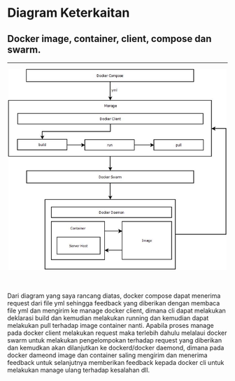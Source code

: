 # Diagram Keterkaitan 

## Docker image, container, client, compose dan swarm.

---
<div align="center"><img src="img/dia-doc.jpg" width="500px"></div>

<br>
<br>

Dari diagram yang saya rancang diatas, docker compose dapat menerima request dari file yml sehingga feedback yang diberikan dengan membaca file yml dan mengirim ke manage docker client, dimana cli dapat melakukan deklarasi build dan kemudian melakukan running dan kemudian dapat melakukan pull terhadap image container nanti. Apabila proses manage pada docker client melakukan request maka terlebih dahulu melalaui docker swarm untuk melakukan pengelompokan terhadap request yang diberikan dan kemudkan akan dilanjutkan ke dockerd/docker daemond, dimana pada docker dameond image dan container saling mengirim dan menerima feedback untuk selanjutnya memberikan feedback kepada docker cli untuk melakukan manage ulang terhadap kesalahan dll.
